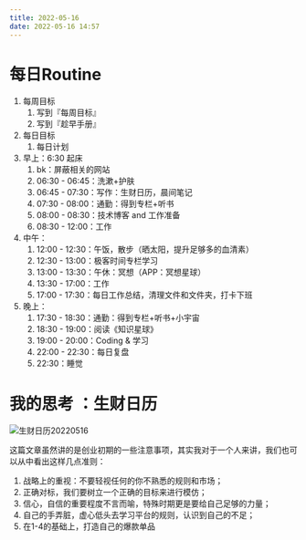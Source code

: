 ```yaml
---
title: 2022-05-16
date: 2022-05-16 14:57
---
```


# 每日Routine

1. 每周目标
    1. 写到『每周目标』
    2. 写到『趁早手册』
2. 每日目标
    1. 每日计划
3. 早上：6:30 起床
    1. bk：屏蔽相关的网站
    2. 06:30 - 06:45：洗漱+护肤
    3. 06:45 - 07:30：写作：生财日历，晨间笔记
    4. 07:30 - 08:00：通勤：得到专栏+听书
    5. 08:00 - 08:30：技术博客 and 工作准备
    6. 08:30 - 12:00：工作
4. 中午：
    1. 12:00 - 12:30：午饭，散步（晒太阳，提升足够多的血清素）
    2. 12:30 - 13:00：极客时间专栏学习
    3. 13:00 - 13:30：午休：冥想（APP：冥想星球）
    4. 13:30 - 17:00：工作
    5. 17:00 - 17:30：每日工作总结，清理文件和文件夹，打卡下班
5. 晚上：
    1. 17:30 - 18:30：通勤：得到专栏+听书+小宇宙
    2. 18:30 - 19:00：阅读《知识星球》
    3. 19:00 - 20:00：Coding & 学习
    4. 22:00 - 22:30：每日复盘
    5. 22:30：睡觉

# 我的思考 ：生财日历

![生财日历20220516](http://images.iotop.work/calendar2022/20220516.jpg)

这篇文章虽然讲的是创业初期的一些注意事项，其实我对于一个人来讲，我们也可以从中看出这样几点准则：
1. 战略上的重视：不要轻视任何的你不熟悉的规则和市场；
2. 正确对标，我们要树立一个正确的目标来进行模仿；
3. 信心，自信的重要程度不言而喻，特殊时期更是要给自己足够的力量；
4. 自己的手弄脏，虚心低头去学习平台的规则，认识到自己的不足；
5. 在1-4的基础上，打造自己的爆款单品